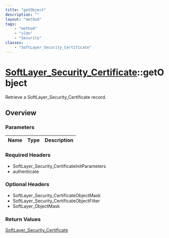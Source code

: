 ```yaml
---
title: "getObject"
description: ""
layout: "method"
tags:
    - "method"
    - "sldn"
    - "Security"
classes:
    - "SoftLayer_Security_Certificate"
---
```

# [SoftLayer_Security_Certificate](/reference/services/SoftLayer_Security_Certificate)::getObject

Retrieve a SoftLayer_Security_Certificate record.


## Overview 


### Parameters 
|Name | Type | Description |
| --- | --- | --- |


### Required Headers
* SoftLayer_Security_CertificateInitParameters
* authenticate

### Optional Headers
* SoftLayer_Security_CertificateObjectMask
* SoftLayer_Security_CertificateObjectFilter
* SoftLayer_ObjectMask

### Return Values
<a href='/reference/datatypes/SoftLayer_Security_Certificate'>SoftLayer_Security_Certificate </a>

